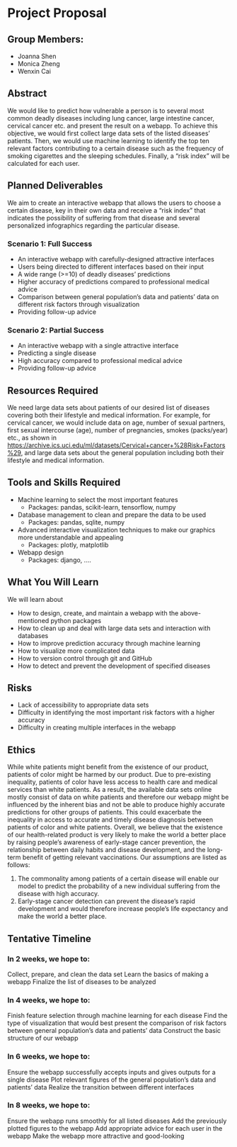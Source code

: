 # Project Proposal

## Group Members:
- Joanna Shen
- Monica Zheng
- Wenxin Cai

## Abstract
We would like to predict how vulnerable a person is to several most common deadly diseases including lung cancer, large intestine cancer, cervical cancer etc. and present the result on a webapp. To achieve this objective, we would first collect large data sets of the listed diseases’ patients. Then, we would use machine learning to identify the top ten relevant factors contributing to a certain disease such as the frequency of smoking cigarettes and the sleeping schedules. Finally, a “risk index” will be calculated for each user.

## Planned Deliverables
We aim to create an interactive webapp that allows the users to choose a certain disease, key in their own data and receive a “risk index” that indicates the possibility of suffering from that disease and several personalized infographics regarding the particular disease.

### Scenario 1: Full Success
* An interactive webapp with carefully-designed attractive interfaces
* Users being directed to different interfaces based on their input
* A wide range (>=10) of deadly diseases’ predictions
* Higher accuracy of predictions compared to professional medical advice
* Comparison between general population’s data and patients’ data on different risk factors through visualization
* Providing follow-up advice

### Scenario 2: Partial Success
* An interactive webapp with a single attractive interface
* Predicting a single disease 
* High accuracy compared to professional medical advice
* Providing follow-up advice

## Resources Required
We need large data sets about patients of our desired list of diseases covering both their lifestyle and medical information. For example, for cervical cancer, we would include data on age, number of sexual partners, first sexual intercourse (age), number of pregnancies, smokes (packs/year) etc., as shown in https://archive.ics.uci.edu/ml/datasets/Cervical+cancer+%28Risk+Factors%29, and large data sets about the general population including both their lifestyle and medical information.

## Tools and Skills Required
- Machine learning to select the most important features
    - Packages: pandas, scikit-learn, tensorflow, numpy
- Database management to clean and prepare the data to be used
    - Packages: pandas,  sqlite, numpy
- Advanced interactive visualization techniques to make our graphics more understandable and appealing
    - Packages: plotly, matplotlib
- Webapp design
    - Packages: django, ....

## What You Will Learn
We will learn about
* How to design, create, and maintain a webapp with the above-mentioned python packages
* How to clean up and deal with large data sets and interaction with databases
* How to improve prediction accuracy through machine learning
* How to visualize more complicated data
* How to version control through git and GitHub
* How to detect and prevent the development of specified diseases

## Risks
- Lack of accessibility to appropriate data sets
- Difficulty in identifying the most important risk factors with a higher accuracy
- Difficulty in creating multiple interfaces in the webapp

## Ethics
While white patients might benefit from the existence of our product, patients of color might be harmed by our product. Due to pre-existing inequality, patients of color have less access to health care and medical services than white patients. As a result, the available data sets online mostly consist of data on white patients and therefore our webapp might be influenced by the inherent bias and not be able to produce highly accurate predictions for other groups of patients. This could exacerbate the inequality in access to accurate and timely disease diagnosis between patients of color and white patients. 
Overall, we believe that the existence of our health-related product is very likely to make the world a better place by raising people’s awareness of early-stage cancer prevention, the relationship between daily habits and disease development, and the long-term benefit of getting relevant vaccinations. Our assumptions are listed as follows:
1. The commonality among patients of a certain disease will enable our model to predict the probability of a new individual suffering from the disease with high accuracy.
2. Early-stage cancer detection can prevent the disease’s rapid development and would therefore increase people’s life expectancy and make the world a better place.

## Tentative Timeline
### In 2 weeks, we hope to:
Collect, prepare, and clean the data set
Learn the basics of making a webapp
Finalize the list of diseases to be analyzed

### In 4 weeks, we hope to:
Finish feature selection through machine learning for each disease
Find the type of visualization that would best present the comparison of risk factors between general population’s data and patients’ data
Construct the basic structure of our webapp

### In 6 weeks, we hope to:
Ensure the webapp successfully accepts inputs and gives outputs for a single disease
Plot relevant figures of the general population’s data and patients’ data
Realize the transition between different interfaces

### In 8 weeks, we hope to:
Ensure the webapp runs smoothly for all listed diseases
Add the previously plotted figures to the webapp
Add appropriate advice for each user in the webapp
Make the webapp more attractive and good-looking
